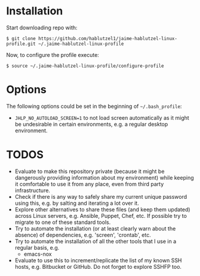 # Installation #

Start downloading repo with:

```
$ git clone https://github.com/hablutzel1/jaime-hablutzel-linux-profile.git ~/.jaime-hablutzel-linux-profile
```

Now, to configure the profile execute:

```
$ source ~/.jaime-hablutzel-linux-profile/configure-profile
```

# Options #

The following options could be set in the beginning of `~/.bash_profile`:

- `JHLP_NO_AUTOLOAD_SCREEN=1` to not load screen automatically as it might be undesirable in certain environments, e.g. a regular desktop environment.

# TODOS #

* Evaluate to make this repository private (because it might be dangerously providing information about my environment) while keeping it comfortable to use it from any place, even from third party infrastructure.
* Check if there is any way to safely share my current unique password using this, e.g. by salting and iterating a lot over it.
* Explore other alternatives to share these files (and keep them updated) across Linux servers, e.g. Ansible, Puppet, Chef, etc. If possible try to migrate to one of these standard tools. 
* Try to automate the installation (or at least clearly warn about the absence) of dependencies, e.g. 'screen', 'crontab', etc.
* Try to automate the installation of all the other tools that I use in a regular basis, e.g.
  * emacs-nox
* Evaluate to use this to increment/replicate the list of my known SSH hosts, e.g. Bitbucket or GitHub. Do not forget to explore SSHFP too.
